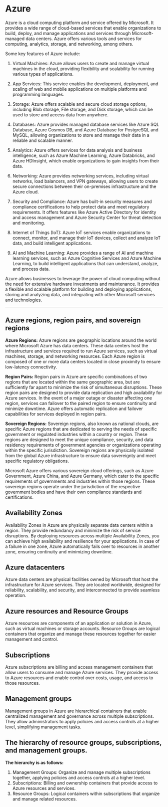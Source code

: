 # Azure

Azure is a cloud computing platform and service offered by Microsoft. It provides a wide range of cloud-based services that enable organizations to build, deploy, and manage applications and services through Microsoft-managed data centers. Azure offers various tools and services for computing, analytics, storage, and networking, among others.

Some key features of Azure include:

1. Virtual Machines: Azure allows users to create and manage virtual machines in the cloud, providing flexibility and scalability for running various types of applications.
    
2. App Services: This service enables the development, deployment, and scaling of web and mobile applications on multiple platforms and programming languages.
    
3. Storage: Azure offers scalable and secure cloud storage options, including Blob storage, File storage, and Disk storage, which can be used to store and access data from anywhere.
    
4. Databases: Azure provides managed database services like Azure SQL Database, Azure Cosmos DB, and Azure Database for PostgreSQL and MySQL, allowing organizations to store and manage their data in a reliable and scalable manner.
    
5. Analytics: Azure offers services for data analysis and business intelligence, such as Azure Machine Learning, Azure Databricks, and Azure HDInsight, which enable organizations to gain insights from their data.
    
6. Networking: Azure provides networking services, including virtual networks, load balancers, and VPN gateways, allowing users to create secure connections between their on-premises infrastructure and the Azure cloud.
    
7. Security and Compliance: Azure has built-in security measures and compliance certifications to help protect data and meet regulatory requirements. It offers features like Azure Active Directory for identity and access management and Azure Security Center for threat detection and monitoring.
    
8. Internet of Things (IoT): Azure IoT services enable organizations to connect, monitor, and manage their IoT devices, collect and analyze IoT data, and build intelligent applications.
    
9. AI and Machine Learning: Azure provides a range of AI and machine learning services, such as Azure Cognitive Services and Azure Machine Learning, to build intelligent applications that can understand, analyze, and process data.
    

Azure allows businesses to leverage the power of cloud computing without the need for extensive hardware investments and maintenance. It provides a flexible and scalable platform for building and deploying applications, storing and analyzing data, and integrating with other Microsoft services and technologies.


---



## Azure regions, region pairs, and sovereign regions

**Azure Regions:**
Azure regions are geographic locations around the world where Microsoft Azure has data centers. These data centers host the infrastructure and services required to run Azure services, such as virtual machines, storage, and networking resources. Each Azure region is composed of one or more data centers located in close proximity to ensure low-latency connectivity.

**Region Pairs:**
Region pairs in Azure are specific combinations of two regions that are located within the same geographic area, but are sufficiently far apart to minimize the risk of simultaneous disruptions. These region pairs are designed to provide data replication and high availability for Azure services. In the event of a major outage or disaster affecting one region, services can failover to the paired region to ensure continuity and minimize downtime. Azure offers automatic replication and failover capabilities for services deployed in region pairs.

**Sovereign Regions:**
Sovereign regions, also known as national clouds, are specific Azure regions that are dedicated to serving the needs of specific government or regulated industries within a country or region. These regions are designed to meet the unique compliance, security, and data residency requirements of government agencies or organizations operating within the specific jurisdiction. Sovereign regions are physically isolated from the global Azure infrastructure to ensure data sovereignty and meet specific regulatory obligations.

Microsoft Azure offers various sovereign cloud offerings, such as Azure Government, Azure China, and Azure Germany, which cater to the specific requirements of governments and industries within those regions. These sovereign regions operate under the jurisdiction of the respective government bodies and have their own compliance standards and certifications.


## Availability Zones

Availability Zones in Azure are physically separate data centers within a region. They provide redundancy and minimize the risk of service disruptions. By deploying resources across multiple Availability Zones, you can achieve high availability and resilience for your applications. In case of a failure in one zone, Azure automatically fails over to resources in another zone, ensuring continuity and minimizing downtime.



## Azure datacenters

Azure data centers are physical facilities owned by Microsoft that host the infrastructure for Azure services. They are located worldwide, designed for reliability, scalability, and security, and interconnected to provide seamless operation.


## Azure resources and Resource Groups

Azure resources are components of an application or solution in Azure, such as virtual machines or storage accounts. Resource Groups are logical containers that organize and manage these resources together for easier management and control.



## Subscriptions

Azure subscriptions are billing and access management containers that allow users to consume and manage Azure services. They provide access to Azure resources and enable control over costs, usage, and access to those resources.



## Management groups

Management groups in Azure are hierarchical containers that enable centralized management and governance across multiple subscriptions. They allow administrators to apply policies and access controls at a higher level, simplifying management tasks.



## The hierarchy of resource groups, subscriptions, and management groups.

**The hierarchy is as follows:** 
1. Management Groups: Organize and manage multiple subscriptions together, applying policies and access controls at a higher level.
2. Subscriptions: Billing and ownership containers that provide access to Azure resources and services.
3. Resource Groups: Logical containers within subscriptions that organize and manage related resources.
